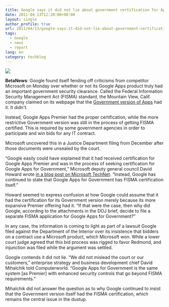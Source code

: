 ```yaml
---
title: Google says it did not lie about government certification for Apps
date: 2011-04-13T12:20:00+00:00
layout: single
author_profile: true
url: 2011/04/13/google-says-it-did-not-lie-about-government-certification-for-apps/
tags:
  - Google
  - news
  - report
lang: en
category: techblog
---
```

<div dir="ltr" trbidi="on">
  <div>
    <a href="http://3.bp.blogspot.com/-anPPnO0zGVM/TaWNybQtB5I/AAAAAAAAD1Q/dSwBuAHorQ4/s1600/google+app.jpg" imageanchor="1"><img border="0" src="http://3.bp.blogspot.com/-anPPnO0zGVM/TaWNybQtB5I/AAAAAAAAD1Q/dSwBuAHorQ4/s1600/google+app.jpg" /></a>
  </div>
  
  <p>
    <b>BetaNews</b>: Google found itself fending off criticisms from competitor Microsoft on Monday over whether or not its Google Apps product truly had an important government security clearance. Called the Federal Information Security Management Act (FISMA) standard, the Mountain View, Calif. company claimed on its webpage that the <a href="http://www.betanews.com/article/Google-announces-Apps-for-Government-in-light-of-LA-rollout-delays/1280178805">Government version of Apps</a> had it. It didn't.
  </p>
  
  <p>
    Instead, Google Apps Premier had the proper certification, while the more restrictive Government version was still in the process of getting FISMA certified. This is required by some government agencies in order to participate and win bids for any IT contract.
  </p>
  
  <p>
    Microsoft uncovered this in a Justice Department filing from December after those documents were unsealed by the court.
  </p>
  
  <p>
    &#8220;Google easily could have explained that it had received certification for Google Apps Premier and was in the process of seeking certification for Google Apps for Government,&#8221; Microsoft deputy general council David Howard wrote <a href="http://blogs.technet.com/b/microsoft_on_the_issues/archive/2011/04/11/google-s-misleading-security-claims-to-the-government-raise-serious-questions.aspx">in a blog post on Microsoft TechNet</a>. &#8220;Instead, Google has continued to state that Google Apps for Government has FISMA certification itself.&#8221;
  </p>
  
  <p>
    Howard seemed to express confusion at how Google could assume that it had the certification for its Government version merely because its more expansive Premier offering had it. &#8220;If that were the case, then why did Google, according to the attachments in the DOJ brief, decide to file a separate FISMA application for Google Apps for Government?&#8221;
  </p>
  
  <p>
    In any case, the information is coming to light as part of a lawsuit Google filed against the Department of the Interior over its insistence that bidders on a contract use a Microsoft product, which Microsoft won. While a lower court judge agreed that this bid process was rigged to favor Redmond, and injunction was filed while the argument was settled.
  </p>
  
  <p>
    Google contends it did not lie. &#8220;We did not mislead the court or our customers,&#8221; enterprise strategy and business development chief David Mihalchik told Computerworld. &#8220;Google Apps for Government is the same system [as Premier] with enhanced security controls that go beyond FISMA requirements.&#8221;
  </p>
  
  <p>
    Mihalchik did not answer the question as to why Google continued to insist that the Government version itself had the FISMA certification, which remains the central issue in the dustup.
  </p>
</div>